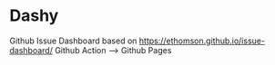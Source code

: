 # Dashy

Github Issue Dashboard
based on https://ethomson.github.io/issue-dashboard/
Github Action --> Github Pages
